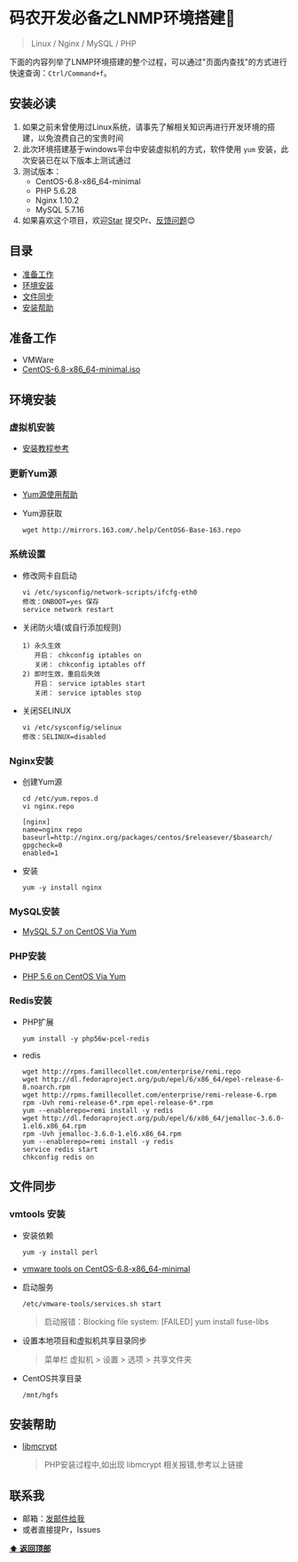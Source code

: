 # 码农开发必备之LNMP环境搭建:see_no_evil:
>Linux / Nginx / MySQL / PHP

下面的内容列举了LNMP环境搭建的整个过程，可以通过"页面内查找"的方式进行快速查询：`Ctrl/Command+f`。

## 安装必读
1. 如果之前未曾使用过Linux系统，请事先了解相关知识再进行开发环境的搭建，以免浪费自己的宝贵时间
2. 此次环境搭建基于windows平台中安装虚拟机的方式，软件使用 `yum` 安装，此次安装已在以下版本上测试通过
3. 测试版本：
	- CentOS-6.8-x86_64-minimal
	- PHP 5.6.28
	- Nginx 1.10.2
	- MySQL 5.7.16
4. 如果喜欢这个项目，欢迎[Star](https://github.com/xiaostory) 提交Pr、[反馈问题](https://github.com/xiaostory/vmware-lnmp/issues)😊

## 目录
* [准备工作](#准备工作)
* [环境安装](#环境安装)
* [文件同步](#文件同步)
* [安装帮助](#安装帮助)

## 准备工作
 - VMWare
 - [CentOS-6.8-x86_64-minimal.iso](http://mirrors.163.com/centos/6.8/isos/x86_64/)

## 环境安装

### 虚拟机安装
 - [安装教程参考](http://jingyan.baidu.com/article/3a2f7c2e3d9e3126afd61136.html)

### 更新Yum源
 - [Yum源使用帮助](http://mirrors.163.com/.help/centos.html)
 - Yum源获取
 
    ```
    wget http://mirrors.163.com/.help/CentOS6-Base-163.repo
    ```

### 系统设置

 - 修改网卡自启动

    ```
    vi /etc/sysconfig/network-scripts/ifcfg-eth0
    修改：ONBOOT=yes 保存
    service network restart
    ```

 - 关闭防火墙(或自行添加规则)

    ```
    1) 永久生效
       开启： chkconfig iptables on
       关闭： chkconfig iptables off
    2) 即时生效，重启后失效
       开启： service iptables start
       关闭： service iptables stop
    ```

 - 关闭SELINUX

    ```
    vi /etc/sysconfig/selinux
    修改：SELINUX=disabled
    ```

### Nginx安装
 - 创建Yum源
    ```
    cd /etc/yum.repos.d
    vi nginx.repo

    [nginx]
    name=nginx repo
    baseurl=http://nginx.org/packages/centos/$releasever/$basearch/
    gpgcheck=0
    enabled=1

    ```

 - 安装
    ```
    yum -y install nginx
    ```

### MySQL安装
 - [MySQL 5.7 on CentOS Via Yum](http://dev.mysql.com/doc/mysql-yum-repo-quick-guide/en/)

### PHP安装
 - [PHP 5.6 on CentOS Via Yum](https://webtatic.com/packages/php56/)
 
### Redis安装
 - PHP扩展
 
    ```
    yum install -y php56w-pcel-redis
    ```
 
 - redis
 
    ```
    wget http://rpms.famillecollet.com/enterprise/remi.repo
    wget http://dl.fedoraproject.org/pub/epel/6/x86_64/epel-release-6-8.noarch.rpm
    wget http://rpms.famillecollet.com/enterprise/remi-release-6.rpm
    rpm -Uvh remi-release-6*.rpm epel-release-6*.rpm
    yum --enablerepo=remi install -y redis
    wget http://dl.fedoraproject.org/pub/epel/6/x86_64/jemalloc-3.6.0-1.el6.x86_64.rpm
    rpm -Uvh jemalloc-3.6.0-1.el6.x86_64.rpm
    yum --enablerepo=remi install -y redis
    service redis start
    chkconfig redis on
    ```
    
 
## 文件同步

### vmtools 安装
 - 安装依赖
    ```
    yum -y install perl
    ```
 - [vmware tools on CentOS-6.8-x86_64-minimal](http://blog.sina.com.cn/s/blog_4c86552f0102wmab.html)
 
 - 启动服务
     ```
     /etc/vmware-tools/services.sh start
    ```
    >启动报错：Blocking file system: [FAILED] yum install fuse-libs
    
 - 设置本地项目和虚拟机共享目录同步
    >菜单栏 虚拟机 > 设置 > 选项 > 共享文件夹

 - CentOS共享目录
     ```
     /mnt/hgfs
     ```

## 安装帮助
 - [libmcrypt](https://pkgs.org/centos-6/epel-x86_64/libmcrypt-2.5.8-9.el6.x86_64.rpm.html)
 
    >PHP安装过程中,如出现 libmcrypt 相关报错,参考以上链接

## 联系我
- 邮箱：<a href="mailto:itwangxf@sina.cn">发邮件给我</a>
- 或者直接提Pr，Issues


**[⬆ 返回顶部](#安装必读)**

